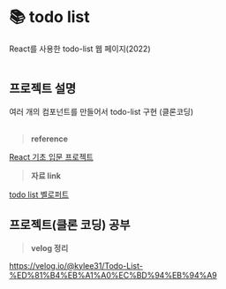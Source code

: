 # 📚 todo list
React를 사용한 todo-list 웹 페이지(2022)
<br><br>

## 프로젝트 설명
여러 개의 컴포넌트를 만들어서 todo-list 구현 (클론코딩)
<br><br>

> **reference**

[React 기초 입문 프로젝트](https://velopert.com/3480)


>**자료 link**

[todo list 벨로퍼트](https://kylee31.github.io/todo_list/)

## 프로젝트(클론 코딩) 공부

> **velog 정리**

https://velog.io/@kylee31/Todo-List-%ED%81%B4%EB%A1%A0%EC%BD%94%EB%94%A9
